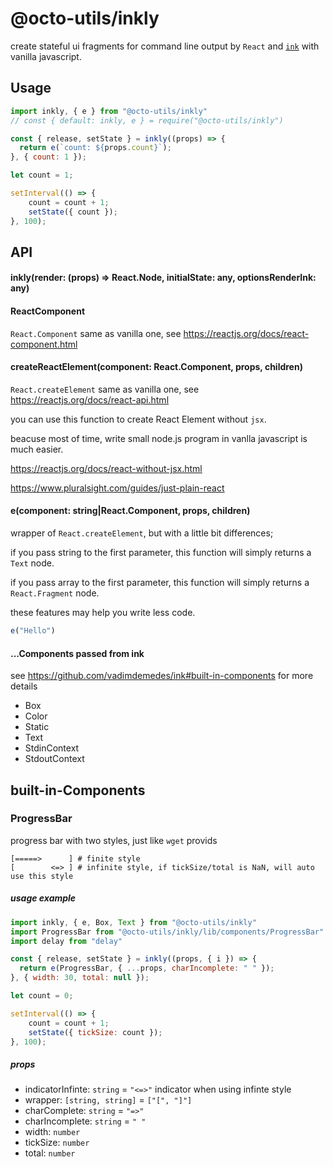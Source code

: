# @octo-utils/inkly

create stateful ui fragments for command line output by `React` and [`ink`](https://github.com/vadimdemedes/ink) with vanilla javascript.

## Usage

```javascript
import inkly, { e } from "@octo-utils/inkly"
// const { default: inkly, e } = require("@octo-utils/inkly")

const { release, setState } = inkly((props) => {
  return e(`count: ${props.count}`);
}, { count: 1 });

let count = 1;

setInterval(() => {
    count = count + 1;
    setState({ count });
}, 100);
```

## API

#### inkly(render: (props) => React.Node, initialState: any, optionsRenderInk: any)

#### ReactComponent

`React.Component` same as vanilla one, see https://reactjs.org/docs/react-component.html

#### createReactElement(component: React.Component, props, children)

`React.createElement` same as vanilla one, see https://reactjs.org/docs/react-api.html

you can use this function to create React Element without `jsx`.

beacuse most of time, write small node.js program in vanlla javascript is much easier.

https://reactjs.org/docs/react-without-jsx.html

https://www.pluralsight.com/guides/just-plain-react

#### e(component: string|React.Component, props, children)

wrapper of `React.createElement`, but with a little bit differences;

if you pass string to the first parameter, this function will simply returns a `Text` node.

if you pass array to the first parameter, this function will simply returns a `React.Fragment` node. 

these features may help you write less code.

```javascript
e("Hello")
```

#### ...Components passed from ink

see https://github.com/vadimdemedes/ink#built-in-components for more details

- Box
- Color
- Static
- Text
- StdinContext
- StdoutContext

## built-in-Components

### ProgressBar

progress bar with two styles, just like `wget` provids

```
[=====>      ] # finite style
[        <=> ] # infinite style, if tickSize/total is NaN, will auto use this style
```

##### usage example

```javascript
import inkly, { e, Box, Text } from "@octo-utils/inkly"
import ProgressBar from "@octo-utils/inkly/lib/components/ProgressBar"
import delay from "delay"

const { release, setState } = inkly((props, { i }) => {
  return e(ProgressBar, { ...props, charIncomplete: " " });
}, { width: 30, total: null });

let count = 0;

setInterval(() => {
    count = count + 1;
    setState({ tickSize: count });
}, 100);
```

##### props

- indicatorInfinte: `string` = `"<=>"` indicator when using infinte style
- wrapper: `[string, string]` = `["[", "]"]`
- charComplete: `string` = `"=>"`
- charIncomplete: `string` = `" "`
- width: `number`
- tickSize: `number`
- total: `number`
